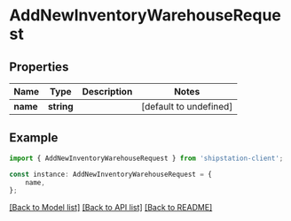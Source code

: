 # AddNewInventoryWarehouseRequest


## Properties

Name | Type | Description | Notes
------------ | ------------- | ------------- | -------------
**name** | **string** |  | [default to undefined]

## Example

```typescript
import { AddNewInventoryWarehouseRequest } from 'shipstation-client';

const instance: AddNewInventoryWarehouseRequest = {
    name,
};
```

[[Back to Model list]](../README.md#documentation-for-models) [[Back to API list]](../README.md#documentation-for-api-endpoints) [[Back to README]](../README.md)
